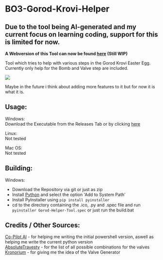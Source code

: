 # BO3-Gorod-Krovi-Helper

## Due to the tool being AI-generated and my current focus on learning coding, support for this is limited for now.

__A Webversion of this Tool can now be found [here](https://thecrazydudee.github.io/Gorod-Helper-WebTool/) (Still WIP)__

Tool which tries to help with various steps in the Gorod Krovi Easter Egg.<br>
Currently only help for the Bomb and Valve step are included.

![](https://i.imgur.com/OuxVfJc.png)

Maybe in the future i think about adding more features to it but for now it is what it is.

## Usage:

Windows:<br>
Download the Executable from the Releases Tab or by clicking [here](https://github.com/TheCraZyDuDee/BO3-Gorod-Krovi-Helper/releases/latest/download/Gorod-Helper-Tool.exe)

Linux:<br>
Not tested

Mac OS:<br>
Not tested

## Building:

Windows:<br>

- Download the Repository via git or just as zip
- Install [Python](https://www.python.org/downloads/) and select the option 'Add to System Path'
- Install PyInstaller using `pip install pyinstaller`
- cd to the directory containing the .ico, .py and .spec file and run `pyinstaller Gorod-Helper-Tool.spec` or just run the build.bat

## Credits / Other Sources:

[Co-Pilot AI](https://copilot.microsoft.com/) - for helping me writing the initial powershell version, aswell as helping me write the current python version<br>
[AbsoluteTravesty](https://www.reddit.com/r/CODZombies/comments/4sr7rv/all_possible_valve_combinationsgorod_krovi_ee_step/) - for the list of all possible combinations for the valves<br>
[Kronorium](https://www.kronorium.com/blackops3/gorodkrovi/) - for giving me the idea of the Valve Generator 
